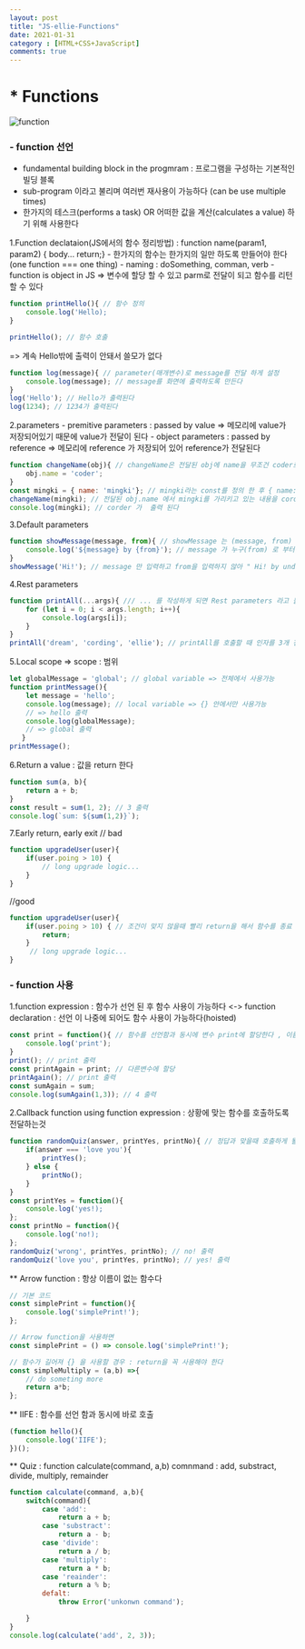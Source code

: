 ```yaml
---
layout: post
title: "JS-ellie-Functions"
date: 2021-01-31
category : [HTML+CSS+JavaScript]
comments: true
---
```


# * Functions

![function](https://user-images.githubusercontent.com/65608960/106839403-79149980-66e1-11eb-8403-75a9e546f186.JPG)

### -  function 선언
- fundamental building block in the progmram : 프로그램을 구성하는 기본적인 빌딩 블록
- sub-program 이라고 불리며 여러번 재사용이 가능하다 (can be use multiple times)
- 한가지의 테스크(performs a task) OR 어떠한 값을 계산(calculates a value) 하기 위해 사용한다

 1.Function declataion(JS에서의 함수 정리방법)
    : function name(param1, param2) { body... return;}
    - 한가지의 함수는 한가지의 일만 하도록 만들어야 한다(one function === one thing)
    - naming : doSomething, comman, verb
    - function is object in JS => 변수에 할당 할 수 있고 parm로 전달이 되고 함수를 리턴 할 수 있다

```JavaScript
function printHello(){ // 함수 정의
    console.log('Hello);
}

printHello(); // 함수 호출

```
=> 계속 Hello밖에 출력이 안돼서 쓸모가 없다

```JavaScript
function log(message){ // parameter(매개변수)로 message를 전달 하게 설정
    console.log(message); // message를 화면에 출력하도록 만든다
}
log('Hello'); // Hello가 출력된다
log(1234); // 1234가 출력된다
```
2.parameters 
    - premitive parameters : passed by value => 메모리에 value가 저장되어있기 때문에 value가 전달이 된다
    - object parameters : passed by reference => 메모리에 reference 가 저장되어 있어 reference가 전달된다

```JavaScript
function changeName(obj){ // changeName은 전달된 obj에 name을 무조건 coder로 변경하는 함수이다
    obj.name = 'coder';
}
const mingki = { name: 'mingki'}; // mingki라는 const를 정의 한 후 { name: 'mingki'} => mingki라는 obj를 만들어 할당 
changeName(mingki); // 전달된 obj.name 에서 mingki를 가리키고 있는 내용을 corder로 변경해준다
console.log(mingki); // corder 가  출력 된다
```
3.Default parameters 
```JavaScript
function showMessage(message, from){ // showMessage 는 (message, from) 이라는 2가지의 parameters를 받아오는 함수이다
    console.log('${message} by {from}'); // message 가 누구(from) 로 부터 왔는지 출력한다
}
showMessage('Hi!'); // message 만 입력하고 from을 입력하지 않아 " Hi! by undefined "가 출력된다

```
4.Rest parameters
```JavaScript
function printAll(...args){ /// ... 를 작성하게 되면 Rest parameters 라고 불리우며 배열 형태로  전달 된다
    for (let i = 0; i < args.length; i++){
        console.log(args[i]);
    }
}
printAll('dream', 'cording', 'ellie'); // printAll를 호출할 때 인자를 3개 전달 한다
```
5.Local scope => scope : 범위

```JavaScript
let globalMessage = 'global'; // global variable => 전체에서 사용가능
function printMessage(){
    let message = 'hello';
    console.log(message); // local variable => {} 안에서만 사용가능 
    // => hello 출력
    console.log(globalMessage);
    // => global 출력
   }
printMessage();
```
6.Return a value : 값을 return 한다

```JavaScript
function sum(a, b){
    return a + b;
}
const result = sum(1, 2); // 3 출력
console.log(`sum: ${sum(1,2)}`);
```

7.Early return, early exit
// bad
```JavaScript
function upgradeUser(user){
    if(user.poing > 10) {
        // long upgrade logic...
    }
}
```
//good
```JavaScript
function upgradeUser(user){
    if(user.poing > 10) { // 조건이 맞지 않을때 빨리 return을 해서 함수를 종료 시킨다
        return;
    }
     // long upgrade logic...
}
```

### -  function 사용

1.function expression : 함수가 선언 된 후 함수 사용이 가능하다 <-> function declaration : 선언 이 나중에 되어도 함수 사용이 가능하다(hoisted)

```JavaScript
const print = function(){ // 함수를 선언함과 동시에 변수 print에 할당한다 , 이름없는 함수 : anontmous function
    console.log('print');
}
print(); // print 출력
const printAgain = print; // 다른변수에 할당
printAgain(); // print 출력
const sumAgain = sum; 
console.log(sumAgain(1,3)); // 4 출력

```
2.Callback function using function expression : 상황에 맞는 함수를 호출하도록 전달하는것 

```JavaScript
function randomQuiz(answer, printYes, printNo){ // 정답과 맞을때 호출하게 될 함수, 틀릴때 호출하게 될 함수를 전달
    if(answer === 'love you'){
        printYes();
    } else {
        printNo();
    }
}
const printYes = function(){
    console.log('yes!);
};
const printNo = function(){
    console.log('no!);
};
randomQuiz('wrong', printYes, printNo); // no! 출력
randomQuiz('love you', printYes, printNo); // yes! 출력

```

** Arrow function : 항상 이름이 없는 함수다

```JavaScript
// 기본 코드
const simplePrint = function(){
    console.log('simplePrint!');
};

// Arrow function을 사용하면
const simplePrint = () => console.log('simplePrint!');

// 함수가 길어져 {} 을 사용할 경우 : return을 꼭 사용해야 한다
const simpleMultiply = (a,b) =>{
    // do someting more
    return a*b;
};
```

** IIFE : 함수를 선언 함과 동시에 바로 호출

```JavaScript
(function hello(){
    console.log('IIFE');
})(); 
```

** Quiz
    : function calculate(command, a,b)
    comnmand : add, substract, divide, multiply, remainder
```JavaScript
function calculate(command, a,b){
    switch(command){
        case 'add':
            return a + b;
        case 'substract':
            return a - b;
        case 'divide':
            return a / b;
        case 'multiply':
            return a * b;
        case 'reainder':
            return a % b;
        defalt:
            throw Error('unkonwn command');

    }
}
console.log(calculate('add', 2, 3)); 
```